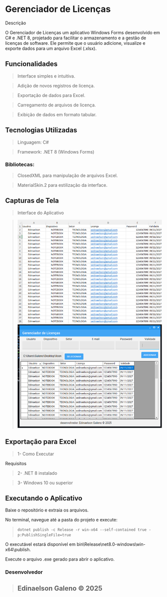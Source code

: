 # Gerenciador de Licenças

Descrição

O Gerenciador de Licenças um aplicativo Windows Forms desenvolvido em C# e .NET 8, projetado para facilitar o armazenamento e a gestão de licenças de software. Ele permite que o usuário adicione, visualize e exporte dados para um arquivo Excel (.xlsx).

## Funcionalidades

> Interface simples e intuitiva.

> Adição de novos registros de licença.

> Exportação de dados para Excel.

> Carregamento de arquivos de licença.

> Exibição de dados em formato tabular.

## Tecnologias Utilizadas

> Linguagem: C#

> Framework: .NET 8 (Windows Forms)

### Bibliotecas:

> ClosedXML para manipulação de arquivos Excel.

> MaterialSkin.2 para estilização da interface.

## Capturas de Tela

> Interface do Aplicativo

> ![img01.png](imgs/img01.png)
> ![img02.png](imgs/img02.png)

## Exportação para Excel

 > 1- Como Executar

Requisitos

> 2- .NET 8 instalado

> 3- Windows 10 ou superior

## Executando o Aplicativo

Baixe o repositório e extraia os arquivos.

No terminal, navegue até a pasta do projeto e execute:

> `dotnet publish -c Release -r win-x64 --self-contained true -p:PublishSingleFile=true`

O executável estará disponível em bin\Release\net8.0-windows\win-x64\publish\.

Execute o arquivo .exe gerado para abrir o aplicativo.

### Desenvolvedor

> ## Edinaelson Galeno © 2025

